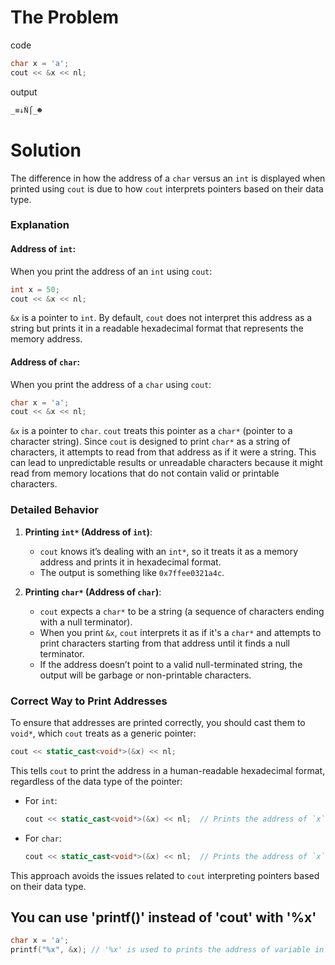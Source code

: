 # The Problem
code
```cpp
char x = 'a';
cout << &x << nl;
```
output 
```cpp
_≡↓Ñ⌠_☻
```
# Solution
The difference in how the address of a `char` versus an `int` is displayed when printed using `cout` is due to how `cout` interprets pointers based on their data type.

### Explanation

#### Address of `int`:
When you print the address of an `int` using `cout`:
```cpp
int x = 50;
cout << &x << nl;
```
`&x` is a pointer to `int`. By default, `cout` does not interpret this address as a string but prints it in a readable hexadecimal format that represents the memory address.

#### Address of `char`:
When you print the address of a `char` using `cout`:
```cpp
char x = 'a';
cout << &x << nl;
```
`&x` is a pointer to `char`. `cout` treats this pointer as a `char*` (pointer to a character string). Since `cout` is designed to print `char*` as a string of characters, it attempts to read from that address as if it were a string. This can lead to unpredictable results or unreadable characters because it might read from memory locations that do not contain valid or printable characters.

### Detailed Behavior

1. **Printing `int*` (Address of `int`)**:
   - `cout` knows it’s dealing with an `int*`, so it treats it as a memory address and prints it in hexadecimal format.
   - The output is something like `0x7ffee0321a4c`.

2. **Printing `char*` (Address of `char`)**:
   - `cout` expects a `char*` to be a string (a sequence of characters ending with a null terminator).
   - When you print `&x`, `cout` interprets it as if it's a `char*` and attempts to print characters starting from that address until it finds a null terminator.
   - If the address doesn’t point to a valid null-terminated string, the output will be garbage or non-printable characters.

### Correct Way to Print Addresses

To ensure that addresses are printed correctly, you should cast them to `void*`, which `cout` treats as a generic pointer:

```cpp
cout << static_cast<void*>(&x) << nl;
```

This tells `cout` to print the address in a human-readable hexadecimal format, regardless of the data type of the pointer:

- For `int`:
  ```cpp
  cout << static_cast<void*>(&x) << nl;  // Prints the address of `x` in hexadecimal
  ```
- For `char`:
  ```cpp
  cout << static_cast<void*>(&x) << nl;  // Prints the address of `x` in hexadecimal
  ```

This approach avoids the issues related to `cout` interpreting pointers based on their data type.

## You can use 'printf()' instead of 'cout' with '%x'
```c
char x = 'a';
printf("%x", &x); // '%x' is used to prints the address of variable in hexadecimal
```